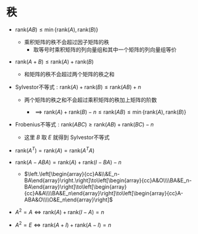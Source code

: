 # 秩

- $\text{rank}(AB)\leq \min\{\text{rank}(A),\text{rank}(B)\}$
  - 乘积矩阵的秩不会超过因子矩阵的秩
    - 取等号时乘积矩阵的列向量组和其中一个矩阵的列向量组等价

- $\text{rank}(A+B)\leq \text{rank}(A)+\text{rank}(B)$
  - 和矩阵的秩不会超过两个矩阵的秩之和

- $\text{Sylvestor不等式}: \text{rank}(A)+\text{rank}(B) \leq \text{rank}(AB)+n$
  - 两个矩阵的秩之和不会超过乘积矩阵的秩加上矩阵的阶数

    - $\implies \text{rank}(A)+\text{rank}(B)-n \leq \text{rank}(AB) \leq \min\{\text{rank}(A),\text{rank}(B)\}$

- $\text{Frobenius不等式}: \text{rank}(ABC)\geq \text{rank}(AB)+\text{rank}(BC)-n$
    - 这里 $B$ 取 $E$ 就得到 $\text{Sylvestor不等式}$

- $\text{rank}(A^T)=\text{rank}(A) = \text{rank}(A^TA)$


- $\text{rank}(A-ABA) = \text{rank}(A)+\text{rank}(I-BA)-n$
    
    - $\left.\left[\begin{array}{cc}A&\\&E_n-BA\end{array}\right.\right]\to\left[\begin{array}{cc}A&O\\\\BA&E_n-BA\end{array}\right]\to\left[\begin{array}{cc}A&A\\\\BA&E_n\end{array}\right]\to\left[\begin{array}{cc}A-ABA&O\\\\O&E_n\end{array}\right]$

- $A^2=A\iff \text{rank}(A)+\text{rank}(I-A)=n$

- $A^2=E\iff \text{rank}(A+I)+\text{rank}(A-I)=n$
